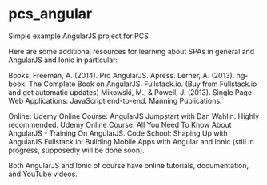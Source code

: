 pcs_angular
===========

Simple example AngularJS project for PCS

Here are some additional resources for learning about SPAs in general and AngularJS and Ionic in particular:

Books:
Freeman, A. (2014). Pro AngularJS. Apress.
Lerner, A. (2013). ng-book: The Complete Book on AngularJS. Fullstack.io. (Buy from Fullstack.io and get automatic updates)
Mikowski, M., & Powell, J. (2013). Single Page Web Applications: JavaScript end-to-end. Manning Publications.

Online:
Udemy Online Course: AngularJS Jumpstart with Dan Wahlin. Highly recommended.
Udemy Online Course: All You Need To Know About AngularJS - Training On AngularJS.
Code School: Shaping Up with AngularJS
Fullstack.io: Building Mobile Apps with Angular and Ionic (still in progress, supposedly will be done soon).

Both AngularJS and Ionic of course have online tutorials, documentation, and YouTube videos.

